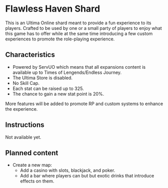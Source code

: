 # Flawless Haven Shard
This is an Ultima Online shard meant to provide a fun experience to its players. Crafted to be used by one or a small party of players to enjoy what this game has to offer while at the same time introducing a few custom experiences to promote the role-playing experience.

## Characteristics
 - Powered by ServUO which means that all expansions content is available up to Times of Lengends/Endless Journey.
 - The Ultima Store is disabled.
 - No Skill Cap.
 - Each stat can be raised up to 325.
 - The chance to gain a new stat point is 20%.

More features will be added to promote RP and custom systems to enhance the experience.

## Instructions
Not available yet.

## Planned content
- Create a new map:
   - Add a casino with slots, blackjack, and poker.
   - Add a bar where players can but but exotic drinks that introduce effects on them.
